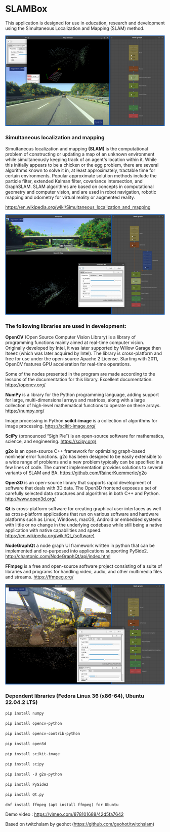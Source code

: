 # SLAMBox
This application is designed for use in education, research and development using the Simultaneous Localization and Mapping (SLAM) method.

![Screenshot01](screenshot01.png)

### Simultaneous localization and mapping

Simultaneous localization and mapping **(SLAM)** is the computational problem of constructing or updating a map of an unknown environment while simultaneously keeping track of an agent's location within it. While this initially appears to be a chicken or the egg problem, there are several algorithms known to solve it in, at least approximately, tractable time for certain environments. Popular approximate solution methods include the particle filter, extended Kalman filter, covariance intersection, and GraphSLAM. SLAM algorithms are based on concepts in computational geometry and computer vision, and are used in robot navigation, robotic mapping and odometry for virtual reality or augmented reality.

https://en.wikipedia.org/wiki/Simultaneous_localization_and_mapping

![Screenshot02](screenshot02.png)

### The following libraries are used in development:

**OpenCV** (Open Source Computer Vision Library) is a library of programming functions mainly aimed at real-time computer vision. Originally developed by Intel, it was later supported by Willow Garage then Itseez (which was later acquired by Intel). The library is cross-platform and free for use under the open-source Apache 2 License. Starting with 2011, OpenCV features GPU acceleration for real-time operations.

Some of the nodes presented in the program are made according to the lessons of the documentation for this library. Excellent documentation.
https://opencv.org/

**NumPy** is a library for the Python programming language, adding support for large, multi-dimensional arrays and matrices, along with a large collection of high-level mathematical functions to operate on these arrays.
https://numpy.org/

Image processing in Python **scikit-image** is a 
collection of algorithms for image processing.
https://scikit-image.org/

**SciPy** (pronounced “Sigh Pie”) is an open-source software for mathematics, science, and engineering.
https://scipy.org/

**g2o** is an open-source C++ framework for optimizing graph-based nonlinear error functions. g2o has been designed to be easily extensible to a wide range of problems and a new problem typically can be specified in a few lines of code. The current implementation provides solutions to several variants of SLAM and BA.
https://github.com/RainerKuemmerle/g2o

**Open3D** is an open-source library that supports rapid development of software that deals with 3D data. The Open3D frontend exposes a set of carefully selected data structures and algorithms in both C++ and Python. 
http://www.open3d.org/

**Qt** is cross-platform software for creating graphical user interfaces as well as cross-platform applications that run on various software and hardware platforms such as Linux, Windows, macOS, Android or embedded systems with little or no change in the underlying codebase while still being a native application with native capabilities and speed.
https://en.wikipedia.org/wiki/Qt_(software)

**NodeGraphQt** a node graph UI framework written in python that can be implemented and re-purposed into applications supporting PySide2.
http://chantonic.com/NodeGraphQt/api/index.html

**FFmpeg** is a free and open-source software project consisting of a suite of libraries and programs for handling video, audio, and other multimedia files and streams.
https://ffmpeg.org/

![Screenshot03](screenshot03.png)

### Dependent libraries (Fedora Linux 36 (x86-64), Ubuntu 22.04.2 LTS)

```
pip install numpy

pip install opencv-python

pip install opencv-contrib-python

pip install open3d

pip install scikit-image

pip install scipy

pip install -U g2o-python

pip install PySide2

pip install Qt.py

dnf install ffmpeg (apt install ffmpeg) for Ubuntu

```

Demo video : https://vimeo.com/878101688/42d5fa7642

Based on twitchslam by geohot (https://github.com/geohot/twitchslam)

